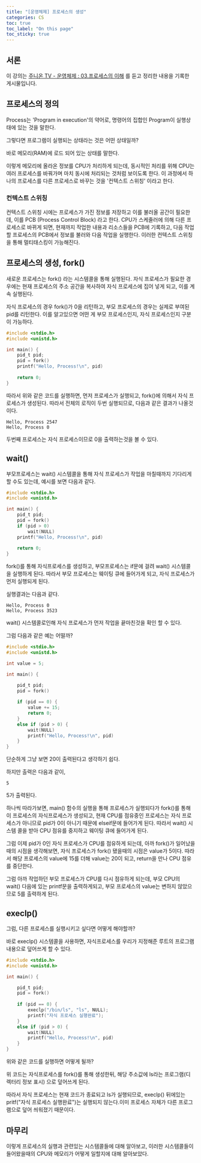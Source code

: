 ```yaml
---
title: "[운영체제] 프로세스의 생성"
categories: CS
toc: true
toc_label: "On this page"
toc_sticky: true
---
```

## 서론
이 강의는 [주니온 TV - 운영체제 : 03.프로세스의 이해](https://www.youtube.com/watch?v=cdAg_ahHx_s&list=PLHqxB9kMLLaOs2BM2KbuvttBYCgDoFm-5&index=4) 를 듣고 정리한 내용을 기록한 게시물입니다. 

## 프로세스의 정의
Process는 'Program in execution'의 약어로, 명령어의 집합인 Program이 실행상태에 있는 것을 말한다.

그렇다면 프로그램이 실행되는 상태라는 것은 어떤 상태일까?

바로 메모리(RAM)에 로드 되어 있는 상태를 말한다.

이렇게 메모리에 올라온 정보를 CPU가 처리하게 되는데, 동시적인 처리를 위해 CPU는 여러 프로세스를 바꿔가며 마치 동시에 처리되는 것처럼 보이도록 한다. 이 과정에서 하나의 프로세스를 다른 프로세스로 바꾸는 것을 '컨텍스트 스위칭' 이라고 한다.

### 컨텍스트 스위칭
컨텍스트 스위칭 시에는 프로세스가 가진 정보를 저장하고 이를 불러올 공간이 필요한데, 이를 PCB (Process Control Block) 라고 한다. CPU가 스케줄러에 의해 다른 프로세스로 바뀌게 되면, 현재까지 작업한 내용과 리소스들을 PCB에 기록하고, 다음 작업할 프로세스의 PCB에서 정보를 불러와 다음 작업을 실행한다. 이러한 컨텍스트 스위칭을 통해 멀티태스킹이 가능해진다.

## 프로세스의 생성, fork()
새로운 프로세스는 fork() 라는 시스템콜을 통해 실행된다. 자식 프로세스가 필요한 경우에는 현재 프로세스의 주소 공간을 복사하여 자식 프로세스에 집어 넣게 되고, 이를 계속 실행된다.

자식 프로세스의 경우 fork()가 0을 리턴하고, 부모 프로세스의 경우는 실제로 부여된 pid를 리턴한다. 이를 알고있으면 어떤 게 부모 프로세스인지, 자식 프로세스인지 구분이 가능하다.

```c
#include <stdio.h>
#include <unistd.h>

int main() {
	pid_t pid;
	pid = fork()
	printf("Hello, Process!\n", pid)
	
	return 0;
}
```
따라서 위와 같은 코드를 실행하면, 먼저 프로세스가 실행되고, fork()에 의해서 자식 프로세스가 생성된다. 따라서 전체의 로직이 두번 실행되므로, 다음과 같은 결과가 나올것이다.

```
Hello, Process 2547
Hello, Process 0
```
두번째 프로세스는 자식 프로세스이므로 0을 출력하는것을 볼 수 있다.

## wait() 
부모프로세스는 wait() 시스템콜을 통해 자식 프로세스가 작업을 마칠때까지 기다리게 할 수도 있는데, 예시를 보면 다음과 같다.

```c
#include <stdio.h>
#include <unistd.h>

int main() {
	pid_t pid;
	pid = fork()
	if (pid > 0)
		wait(NULL)
	printf("Hello, Process!\n", pid)
	
	return 0;
}
```

fork()를 통해 자식프로세스를 생성하고, 부모프로세스는 if문에 걸려 wait() 시스템콜을 실행하게 된다. 따라서 부모 프로세스는 웨이팅 큐에 들어가게 되고, 자식 프로세스가 먼저 실행되게 된다.

실행결과는 다음과 같다.

```
Hello, Process 0
Hello, Process 3523
```

wait() 시스템콜로인해 자식 프로세스가 먼저 작업을 끝마친것을 확인 할 수 있다.

그럼 다음과 같은 예는 어떨까?

```c
#include <stdio.h>
#include <unistd.h>

int value = 5;

int main() {

	pid_t pid;
	pid = fork()
	
	if (pid == 0) {
		value += 15;
		return 0;
	}
	else if (pid > 0) {
		wait(NULL)
		printf("Hello, Process!\n", pid)
	}
}
```
단순하게 그냥 보면 20이 출력된다고 생각하기 쉽다.

하지만 출력은 다음과 같이,

```
5
```

5가 출력된다.

하나씩 따라가보면, main() 함수의 실행을 통해 프로세스가 실행되다가 fork()를 통해 이 프로세스의 자식프로세스가 생성되고, 현재 CPU를 점유중인 프로세스는 자식 프로세스가 아니므로 pid가 0이 아니기 때문에 elseif문에 들어가게 된다. 따라서 wait() 시스템 콜을 받아 CPU 점유를 중지하고 웨이팅 큐에 들어가게 된다.

그럼 이제 pid가 0인 자식 프로세스가 CPU를 점유하게 되는데, 아까 fork()가 일어났을때의 시점을 생각해보면, 자식 프로세스가 fork() 됐을때의 시점은 value가 5이다. 따라서 해당 프로세스의 value에 15를 더해 value는 20이 되고, return을 만나 CPU 점유를 중단한다.

그럼 아까 작업하던 부모 프로세스가 CPU를 다시 점유하게 되는데, 부모 CPU의 wait() 다음에 있는 printf문을 출력하게되고, 부모 프로세스의 value는 변하지 않았으므로 5를 출력하게 된다.

## execlp()
그럼, 다른 프로세스를 실행시키고 싶다면 어떻게 해야할까?

바로 execlp() 시스템콜을 사용하면, 자식프로세스를 우리가 지정해준 루트의 프로그램 내용으로 덮어쓰게 할 수 있다.

```c
#include <stdio.h>
#include <unistd.h>

int main() {

	pid_t pid;
	pid = fork()
	
	if (pid == 0) {
		execlp("/bin/ls", "ls", NULL);
		printf("자식 프로세스 실행완료");
	}
	else if (pid > 0) {
		wait(NULL)
		printf("Hello, Process!\n", pid)
	}
}
```
위와 같은 코드를 실행하면 어떻게 될까?

위 코드는 자식프로세스를 fork()를 통해 생성한뒤, 해당 주소값에 ls라는 프로그램(디렉터리 정보 표시) 으로 덮어쓰게 된다.

따라서 자식 프로세스는 현재 코드가 종료되고 ls가 실행되므로, execlp() 뒤에있는 pritf("자식 프로세스 실행완료")는 실행되지 않는다.이미 프로세스 자체가 다른 프로그램으로 덮어 씌워졌기 때문이다.


## 마무리
이렇게 프로세스의 실행과 관련있는 시스템콜들에 대해 알아보고, 이러한 시스템콜들이 들어왔을때의 CPU와 메모리가 어떻게 일할지에 대해 알아보았다.